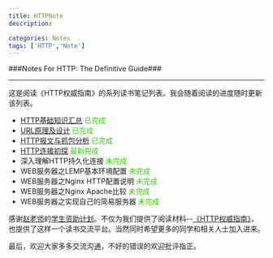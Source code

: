 ```yaml
---
title: HTTPNote
description:

categories: Notes
tags: ['HTTP','Note']
---
```

###Notes For HTTP: The Definitive Guide###

***

这是阅读《HTTP权威指南》的系列读书笔记列表。我会随着阅读的进度随时更新该列表。

+ [HTTP基础知识汇总](http://paperplane.ruhoh.com/notes/http%E5%9F%BA%E7%A1%80%E7%9F%A5%E8%AF%86%E6%B1%87%E6%80%BB/) <font color="#33CC00">已完成</font>
+ [URL原理及设计](http://paperplane.ruhoh.com/notes/url%E5%8E%9F%E7%90%86%E5%8F%8A%E8%AE%BE%E8%AE%A1/)  <font color="#33CC00">已完成</font>
+ [HTTP报文与抓包分析](http://paperplane.ruhoh.com/notes/http%E6%8A%A5%E6%96%87%E4%B8%8E%E6%8A%93%E5%8C%85%E5%88%86%E6%9E%90/) <font color="#33CC00">已完成</font>
+ [HTTP连接初探](http://paperplane.ruhoh.com/notes/http%E8%BF%9E%E6%8E%A5%E5%88%9D%E6%8E%A2/) <font color="#33CC00">最新完成</font>
+ 深入理解HTTP持久化连接 <font color="#33CC00">未完成</font>
+ WEB服务器之LEMP基本环境配置 <font color="#33CC00">未完成</font>
+ WEB服务器之Nginx HTTP配置说明 <font color="#33CC00">未完成</font>
+ WEB服务器之Nginx Apache比较 <font color="#33CC00">未完成</font>
+ WEB服务器之实现自己的简易服务器 <font color="#33CC00">未完成</font>

感谢[赵老师](http://weibo.com/jeffz)的[学生资助计划](https://github.com/JeffreyZhao/ssp)。不仅为我们提供了阅读材料--[《HTTP权威指南》](http://book.douban.com/subject/10746113/)，也提供了这样一个读书交流平台。当然同时希望更多的同学和相关人士加入进来。

最后，欢迎大家多多交流沟通，不好的错误的欢迎批评指正。
